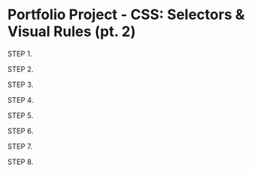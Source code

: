 # Portfolio Project - CSS: Selectors & Visual Rules (pt. 2)

STEP 1.

STEP 2. 

STEP 3.

STEP 4.

STEP 5. 

STEP 6.

STEP 7.

STEP 8.